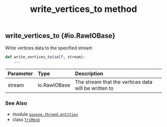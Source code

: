 ﻿---
title: write_vertices_to method
second_title: Aspose.3D for Python via .NET API References
description: 
type: docs
weight: 260
url: /python-net/aspose.threed.entities/trimesh/write_vertices_to/
is_root: false
---

## write_vertices_to {#io.RawIOBase}

Write vertices data to the specified stream



```python
def write_vertices_to(self, stream):
    ...
```


| Parameter | Type | Description |
| :- | :- | :- |
| stream | io.RawIOBase | The stream that the vertices data will be written to |



### See Also
* module [`aspose.threed.entities`](../../)
* class [`TriMesh`](/3d/python-net/aspose.threed.entities/trimesh)
